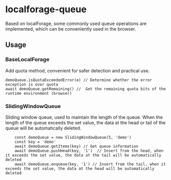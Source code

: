 # localforage-queue

Based on localForage, some commonly used queue operations are implemented, which can be conveniently used in the browser.

## Usage

### BaseLocalForage

Add quota method, convenient for safer detection and practical use.

```tsx
demoQueue.isQuotaExceededError(e) // Determine whether the error exception is over quota
await demoQueue.getRemaining() //  Get the remaining quota bits of the runtime environment (browser)
```

### SlidingWindowQueue

Sliding window queue, used to maintain the length of the queue. When the length of the queue exceeds the set value, the data at the head or tail of the queue will be automatically deleted.

```tsx
    const demoQueue = new SlidingWindowQueue(5, 'demo')
    const key = 'demo'
    await demoQueue.getItems(key) // Get queue information
    await demoQueue.pushHead(key, '1')  // Insert from the head, when it exceeds the set value, the data at the tail will be automatically deleted
    await demoQueue.enqueue(key, '1') // Insert from the tail, when it exceeds the set value, the data at the head will be automatically deleted
```
